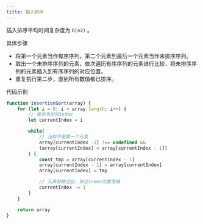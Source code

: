 ```yaml
---
title: 插入排序
---
```


插入排序平均时间复杂度为 `O(n2)` 。

具体步骤

- 将第一个元素当作有序序列，第二个元素到最后一个元素当作未排序序列。
- 取出一个未排序序列的元素，依次遍历有序序列的元素进行比较，将未排序序列的元素插入到有序序列的对应位置。
- 重复执行第二步，直到所有数值都已排序。

代码示例

```js
function insertionSort(array) {
    for (let i = 0; i < array.length; i++) {
        // 保存当前的index
        let currentIndex = i

        while(
            // 当前不是第一个元素
            array[currentIndex -1] !== undefined && 
            (array[currentIndex] < array[currentIndex - 1])
        ) {
            const tmp = array[currentIndex - 1]
            array[currentIndex - 1] = array[currentIndex]
            array[currentIndex] = tmp

            // 元素前移之后，保证index位置准确
            currentIndex -= 1
        }
    }

    return array
}
```